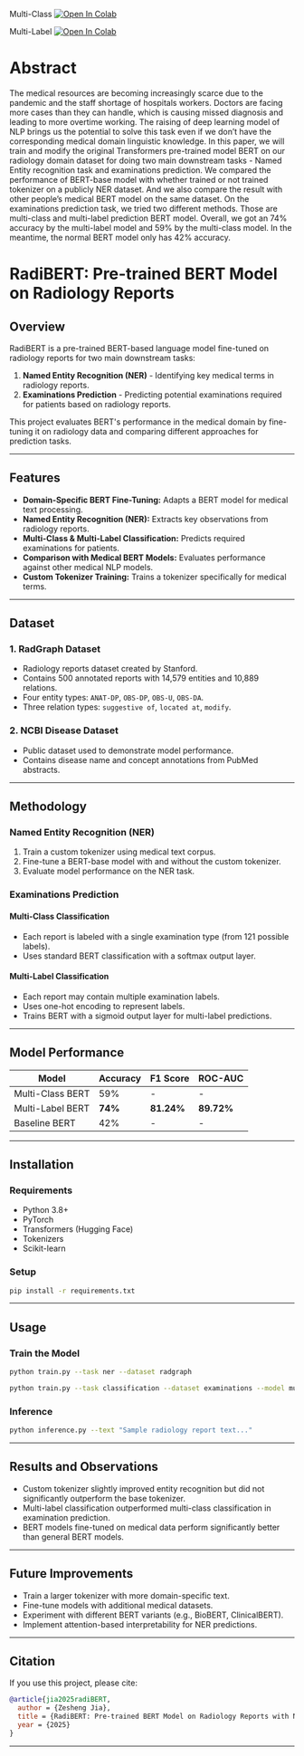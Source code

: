 Multi-Class [![Open In Colab](https://colab.research.google.com/assets/colab-badge.svg)](https://colab.research.google.com/github/EasonJia9598/BERT_Radiology_Analysis/blob/main/multi_class_BERT%20(2).ipynb)

Multi-Label [![Open In Colab](https://colab.research.google.com/assets/colab-badge.svg)](https://colab.research.google.com/github/EasonJia9598/BERT_Radiology_Analysis/blob/main/multi_label%20(2).ipynb)


# Abstract

The medical resources are becoming increasingly
scarce due to the pandemic and
the staff shortage of hospitals workers. Doctors
are facing more cases than they can
handle, which is causing missed diagnosis
and leading to more overtime working.
The raising of deep learning model of
NLP brings us the potential to solve this
task even if we don’t have the corresponding
medical domain linguistic knowledge.
In this paper, we will train and modify
the original Transformers pre-trained model
BERT on our radiology domain dataset for
doing two main downstream tasks - Named
Entity recognition task and examinations
prediction. We compared the performance
of BERT-base model with whether trained
or not trained tokenizer on a publicly NER
dataset. And we also compare the result
with other people’s medical BERT model
on the same dataset. On the examinations
prediction task, we tried two different methods.
Those are multi-class and multi-label
prediction BERT model. Overall, we got an
74% accuracy by the multi-label model and
59% by the multi-class model. In the meantime,
the normal BERT model only has 42%
accuracy.

# RadiBERT: Pre-trained BERT Model on Radiology Reports

## Overview
RadiBERT is a pre-trained BERT-based language model fine-tuned on radiology reports for two main downstream tasks:

1. **Named Entity Recognition (NER)** - Identifying key medical terms in radiology reports.
2. **Examinations Prediction** - Predicting potential examinations required for patients based on radiology reports.

This project evaluates BERT's performance in the medical domain by fine-tuning it on radiology data and comparing different approaches for prediction tasks.

---

## Features
- **Domain-Specific BERT Fine-Tuning:** Adapts a BERT model for medical text processing.
- **Named Entity Recognition (NER):** Extracts key observations from radiology reports.
- **Multi-Class & Multi-Label Classification:** Predicts required examinations for patients.
- **Comparison with Medical BERT Models:** Evaluates performance against other medical NLP models.
- **Custom Tokenizer Training:** Trains a tokenizer specifically for medical terms.

---

## Dataset
### 1. **RadGraph Dataset**
- Radiology reports dataset created by Stanford.
- Contains 500 annotated reports with 14,579 entities and 10,889 relations.
- Four entity types: `ANAT-DP`, `OBS-DP`, `OBS-U`, `OBS-DA`.
- Three relation types: `suggestive of`, `located at`, `modify`.

### 2. **NCBI Disease Dataset**
- Public dataset used to demonstrate model performance.
- Contains disease name and concept annotations from PubMed abstracts.

---

## Methodology
### Named Entity Recognition (NER)
1. Train a custom tokenizer using medical text corpus.
2. Fine-tune a BERT-base model with and without the custom tokenizer.
3. Evaluate model performance on the NER task.

### Examinations Prediction
#### **Multi-Class Classification**
- Each report is labeled with a single examination type (from 121 possible labels).
- Uses standard BERT classification with a softmax output layer.

#### **Multi-Label Classification**
- Each report may contain multiple examination labels.
- Uses one-hot encoding to represent labels.
- Trains BERT with a sigmoid output layer for multi-label predictions.

---

## Model Performance
| Model | Accuracy | F1 Score | ROC-AUC |
|--------|----------|---------|---------|
| Multi-Class BERT | 59% | - | - |
| Multi-Label BERT | **74%** | **81.24%** | **89.72%** |
| Baseline BERT | 42% | - | - |

---

## Installation
### Requirements
- Python 3.8+
- PyTorch
- Transformers (Hugging Face)
- Tokenizers
- Scikit-learn

### Setup
```sh
pip install -r requirements.txt
```

---

## Usage
### Train the Model
```sh
python train.py --task ner --dataset radgraph
```

```sh
python train.py --task classification --dataset examinations --model multi_label
```

### Inference
```sh
python inference.py --text "Sample radiology report text..."
```

---

## Results and Observations
- Custom tokenizer slightly improved entity recognition but did not significantly outperform the base tokenizer.
- Multi-label classification outperformed multi-class classification in examination prediction.
- BERT models fine-tuned on medical data perform significantly better than general BERT models.

---

## Future Improvements
- Train a larger tokenizer with more domain-specific text.
- Fine-tune models with additional medical datasets.
- Experiment with different BERT variants (e.g., BioBERT, ClinicalBERT).
- Implement attention-based interpretability for NER predictions.

---

## Citation
If you use this project, please cite:
```bibtex
@article{jia2025radiBERT,
  author = {Zesheng Jia},
  title = {RadiBERT: Pre-trained BERT Model on Radiology Reports with Named Entity Recognition and Examination Prediction},
  year = {2025}
}
```

---



